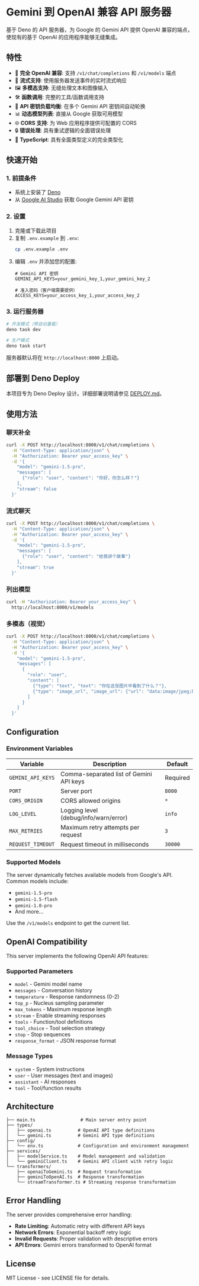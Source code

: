 # Gemini 到 OpenAI 兼容 API 服务器

基于 Deno 的 API 服务器，为 Google 的 Gemini API 提供 OpenAI 兼容的端点，使现有的基于 OpenAI 的应用程序能够无缝集成。

## 特性

- 🔄 **完全 OpenAI 兼容**: 支持 `/v1/chat/completions` 和 `/v1/models` 端点
- 🚀 **流式支持**: 使用服务器发送事件的实时流式响应
- 🖼️ **多模态支持**: 无缝处理文本和图像输入
- 🛠️ **函数调用**: 完整的工具/函数调用支持
- 🔑 **API 密钥负载均衡**: 在多个 Gemini API 密钥间自动轮换
- 📊 **动态模型列表**: 直接从 Google 获取可用模型
- 🌐 **CORS 支持**: 为 Web 应用程序提供可配置的 CORS
- 🔒 **错误处理**: 具有重试逻辑的全面错误处理
- 📝 **TypeScript**: 具有全面类型定义的完全类型化

## 快速开始

### 1. 前提条件

- 系统上安装了 [Deno](https://deno.land/)
- 从 [Google AI Studio](https://makersuite.google.com/app/apikey) 获取 Google Gemini API 密钥

### 2. 设置

1. 克隆或下载此项目
2. 复制 `.env.example` 到 `.env`:
   ```bash
   cp .env.example .env
   ```
3. 编辑 `.env` 并添加您的配置:
   ```env
   # Gemini API 密钥
   GEMINI_API_KEYS=your_gemini_key_1,your_gemini_key_2

   # 准入密码（客户端需要提供）
   ACCESS_KEYS=your_access_key_1,your_access_key_2
   ```

### 3. 运行服务器

```bash
# 开发模式（带自动重载）
deno task dev

# 生产模式
deno task start
```

服务器默认将在 `http://localhost:8000` 上启动。

## 部署到 Deno Deploy

本项目专为 Deno Deploy 设计。详细部署说明请参见 [DEPLOY.md](./DEPLOY.md)。

## 使用方法

### 聊天补全

```bash
curl -X POST http://localhost:8000/v1/chat/completions \
  -H "Content-Type: application/json" \
  -H "Authorization: Bearer your_access_key" \
  -d '{
    "model": "gemini-1.5-pro",
    "messages": [
      {"role": "user", "content": "你好，你怎么样？"}
    ],
    "stream": false
  }'
```

### 流式聊天

```bash
curl -X POST http://localhost:8000/v1/chat/completions \
  -H "Content-Type: application/json" \
  -H "Authorization: Bearer your_access_key" \
  -d '{
    "model": "gemini-1.5-pro",
    "messages": [
      {"role": "user", "content": "给我讲个故事"}
    ],
    "stream": true
  }'
```

### 列出模型

```bash
curl -H "Authorization: Bearer your_access_key" \
  http://localhost:8000/v1/models
```

### 多模态（视觉）

```bash
curl -X POST http://localhost:8000/v1/chat/completions \
  -H "Content-Type: application/json" \
  -H "Authorization: Bearer your_access_key" \
  -d '{
    "model": "gemini-1.5-pro",
    "messages": [
      {
        "role": "user",
        "content": [
          {"type": "text", "text": "你在这张图片中看到了什么？"},
          {"type": "image_url", "image_url": {"url": "data:image/jpeg;base64,..."}}
        ]
      }
    ]
  }'
```

## Configuration

### Environment Variables

| Variable | Description | Default |
|----------|-------------|---------|
| `GEMINI_API_KEYS` | Comma-separated list of Gemini API keys | Required |
| `PORT` | Server port | `8000` |
| `CORS_ORIGIN` | CORS allowed origins | `*` |
| `LOG_LEVEL` | Logging level (debug/info/warn/error) | `info` |
| `MAX_RETRIES` | Maximum retry attempts per request | `3` |
| `REQUEST_TIMEOUT` | Request timeout in milliseconds | `30000` |

### Supported Models

The server dynamically fetches available models from Google's API. Common models include:

- `gemini-1.5-pro`
- `gemini-1.5-flash`
- `gemini-1.0-pro`
- And more...

Use the `/v1/models` endpoint to get the current list.

## OpenAI Compatibility

This server implements the following OpenAI API features:

### Supported Parameters

- `model` - Gemini model name
- `messages` - Conversation history
- `temperature` - Response randomness (0-2)
- `top_p` - Nucleus sampling parameter
- `max_tokens` - Maximum response length
- `stream` - Enable streaming responses
- `tools` - Function/tool definitions
- `tool_choice` - Tool selection strategy
- `stop` - Stop sequences
- `response_format` - JSON response format

### Message Types

- `system` - System instructions
- `user` - User messages (text and images)
- `assistant` - AI responses
- `tool` - Tool/function results

## Architecture

```
├── main.ts                 # Main server entry point
├── types/
│   ├── openai.ts          # OpenAI API type definitions
│   └── gemini.ts          # Gemini API type definitions
├── config/
│   └── env.ts             # Configuration and environment management
├── services/
│   ├── modelService.ts    # Model management and validation
│   └── geminiClient.ts    # Gemini API client with retry logic
└── transformers/
    ├── openaiToGemini.ts  # Request transformation
    ├── geminiToOpenAI.ts  # Response transformation
    └── streamTransformer.ts # Streaming response transformation
```

## Error Handling

The server provides comprehensive error handling:

- **Rate Limiting**: Automatic retry with different API keys
- **Network Errors**: Exponential backoff retry logic
- **Invalid Requests**: Proper validation with descriptive errors
- **API Errors**: Gemini errors transformed to OpenAI format

## License

MIT License - see LICENSE file for details.

